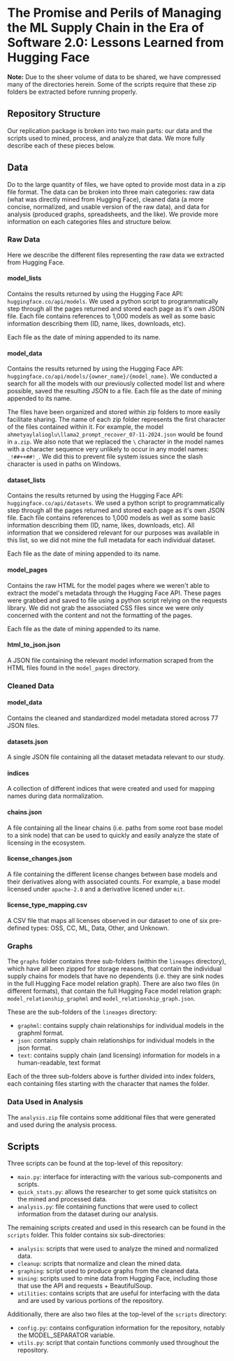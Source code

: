 # The Promise and Perils of Managing the ML Supply Chain in the Era of Software 2.0: Lessons Learned from Hugging Face

**Note:** Due to the sheer volume of data to be shared, we have compressed many of the directories herein.  Some of the scripts require that these zip folders be extracted before running properly.

## Repository Structure
Our replication package is broken into two main parts: our data and the scripts used to mined, process, and analyze that data.  We more fully describe each of these pieces below.

## Data
Do to the large quantity of files, we have opted to provide most data in a zip file format.  The data can be broken into three main categories: raw data (what was directly mined from Hugging Face), cleaned data (a more concise, normalized, and usable version of the raw data), and data for analysis (produced graphs, spreadsheets, and the like).  We provide more information on each categories files and structure below.

### Raw Data
Here we describe the different files representing the raw data we extracted from Hugging Face.

#### model_lists 
Contains the results returned by using the Hugging Face API: `huggingface.co/api/models`.  We used a python script to programmatically step through all the pages returned and stored each page as it's own JSON file. Each file contains references to 1,000 models as well as some basic information describing them (ID, name, likes, downloads, etc). 

Each file as the date of mining appended to its name.

#### model_data
Contains the results returned by using the Hugging Face API: `huggingface.co/api/models/{owner_name}/{model_name}`.  We conducted a search for all the models with our previously collected model list and where possible, saved the resulting JSON to a file. Each file as the date of mining appended to its name.

The files have been organized and stored within zip folders to more easily facilitate sharing. The name of each zip folder represents the first character of the files contained within it.  For example, the model `ahmetyaylalioglu\llama2_prompt_recover_07-11-2024.json` would be found in `a.zip`. We also note that we replaced the `\` character in the model names with a character sequence very unlikely to occur in any model names: `_!##++##!_`.  We did this to prevent file system issues since the slash character is used in paths on Windows.

#### dataset_lists
Contains the results returned by using the Hugging Face API: `huggingface.co/api/datasets`.  We used a python script to programmatically step through all the pages returned and stored each page as it's own JSON file. Each file contains references to 1,000 models as well as some basic information describing them (ID, name, likes, downloads, etc). All information that we considered relevant for our purposes was available in this list, so we did not mine the full metadata for each individual dataset.

Each file as the date of mining appended to its name.

#### model_pages
Contains the raw HTML for the model pages where we weren't able to extract the model's metadata through the Hugging Face API.  These pages were grabbed and saved to file using a python script relying on the requests library.  We did not grab the associated CSS files since we were only concerned with the content and not the formatting of the pages.

Each file as the date of mining appended to its name.

#### html_to_json.json
A JSON file containing the relevant model information scraped from the HTML files found in the `model_pages` directory.

### Cleaned Data

#### model_data
Contains the cleaned and standardized model metadata stored across 77 JSON files.

#### datasets.json
A single JSON file containing all the dataset metadata relevant to our study.

#### indices
A collection of different indices that were created and used for mapping names during data normalization.

#### chains.json
A file containing all the linear chains (i.e. paths from some root base model to a sink node) that can be used to quickly and easily analyze the state of licensing in the ecosystem.

#### license_changes.json
A file containing the different license changes between base models and their derivatives along with associated counts.  For example, a base model licensed under `apache-2.0` and a derivative licened under `mit`.

#### license_type_mapping.csv
A CSV file that maps all licenses observed in our dataset to one of six pre-defined types: OSS, CC, ML, Data, Other, and Unknown.

### Graphs
The `graphs` folder contains three sub-folders (within the `lineages` directory), which have all been zipped for storage reasons, that contain the individual supply chains for models that have no dependents (i.e. they are sink nodes in the full Hugging Face model relation graph).  There are also two files (in different formats), that contain the full Hugging Face model relation graph: `model_relationship_graphml` and `model_relationship_graph.json`.

These are the sub-folders of the `lineages` directory:
- `graphml`: contains supply chain relationships for individual models in the graphml format.
- `json`: contains supply chain relationships for individual models in the json format.
- `text`: contains supply chain (and licensing) information for models in a human-readable, text format

Each of the three sub-folders above is further divided into index folders, each containing files starting with the character that names the folder.

### Data Used in Analysis
The `analysis.zip` file contains some additional files that were generated and used during the analysis process.

## Scripts

Three scripts can be found at the top-level of this repository:
- `main.py`: interface for interacting with the various sub-components and scripts.
- `quick_stats.py`: allows the researcher to get some quick statisitcs on the mined and processed data. 
- `analysis.py`: file containing functions that were used to collect information from the dataset during our analysis.

The remaining scripts created and used in this research can be found in the `scripts` folder. This folder contains six sub-directories:
- `analysis`: scripts that were used to analyze the mined and normalized data.
- `cleanup`: scripts that normalize and clean the mined data.
- `graphing`: script used to produce graphs from the cleaned data.
- `mining`: scripts used to mine data from Hugging Face, including those that use the API and requests + BeautifulSoup.
- `utilities`: contains scripts that are useful for interfacing with the data and are used by various portions of the repository.

Additionally, there are also two files at the top-level of the `scripts` directory:
- `config.py`: contains configuration information for the repository, notably the MODEL_SEPARATOR variable.
- `utils.py`: script that contain functions commonly used throughout the repository.